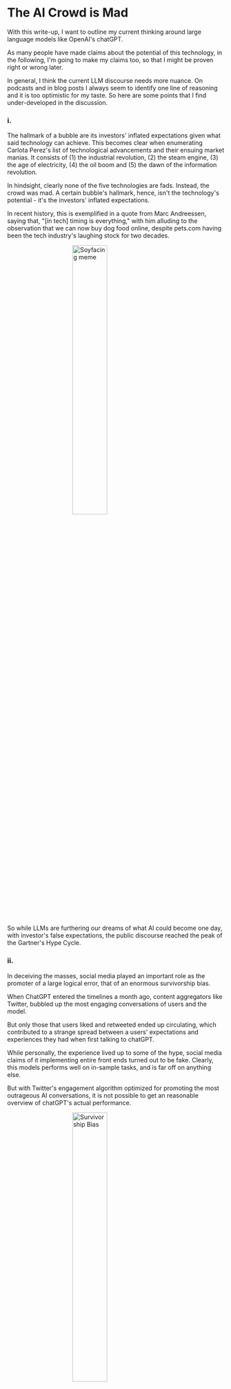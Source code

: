 # The AI Crowd is Mad

With this write-up, I want to outline my current thinking around large language
models like OpenAI's chatGPT. 

As many people have made claims about the potential of this technology, in the
following, I'm going to make my claims too, so that I might be proven right or
wrong later.

In general, I think the current LLM discourse needs more nuance. On podcasts
and in blog posts I always seem to identify one line of reasoning and it is too
optimistic for my taste. So here are some points that I find under-developed in
the discussion.

### i.

The hallmark of a bubble are its investors' inflated expectations given what
said technology can achieve. This becomes clear when enumerating Carlota
Perez's list of technological advancements and their ensuing market manias. It
consists of (1) the industrial revolution, (2) the steam engine, (3) the age of
electricity, (4) the oil boom and (5) the dawn of the information revolution.

In hindsight, clearly none of the five technologies are fads. Instead, the
crowd was mad. A certain bubble's hallmark, hence, isn't the technology's
potential - it's the investors' inflated expectations. 

In recent history, this is exemplified in a quote from Marc Andreessen, saying
that, "[in tech] timing is everything," with him alluding to the observation
that we can now buy dog food online, despite pets.com having been the tech
industry's laughing stock for two decades.

<img alt="Soyfacing meme" style="display: block; margin: 0 auto; width: 40%;" src="../../assets/images/soyfacing.jpg" />

So while LLMs are furthering our dreams of what AI could become one day, with
investor's false expectations, the public discourse reached the peak of the
Gartner's Hype Cycle.

### ii.

In deceiving the masses, social media played an important role as the promoter
of a large logical error, that of an enormous survivorship bias. 

When ChatGPT entered the timelines a month ago, content aggregators like
Twitter, bubbled up the most engaging conversations of users and the model. 

But only those that users liked and retweeted ended up circulating, which
contributed to a strange spread between a users' expectations and experiences
they had when first talking to chatGPT.

While personally, the experience lived up to some of the hype, social media
claims of it implementing entire front ends turned out to be fake. Clearly,
this models performs well on in-sample tasks, and is far off on anything else.

But with Twitter's engagement algorithm optimized for promoting the most
outrageous AI conversations, it is not possible to get an reasonable overview
of chatGPT's actual performance.

<img alt="Survivorship Bias" style="display: block; margin: 0 auto; width: 40%;" src="../../assets/images/survivorship-bias.png" />

We're collectively experiencing survivorship bias as we are drawn to interpret
the ingenuity of chatGPT's answers shared on social media, rather than our own
experiences.

Like with horoscopes, with thousands of "genious" chat logs uploaded every day,
those that survive Twitter's algorithm and bubble up are truly stunning.

### iii.

During last year's crypto currency bull market, a key criticism was (and is)
that the environmental costs of Proof of Work and the economic costs of Proof
of Stake are too high. The opponents' view is, hence, that web3 isn't faster,
cheaper and better than web2, which results in a lack of meaningful benefits to
web3's users. If transactions are costly and slow, then why would a
"blockchain Twitter" ever outperform a "database Twitter."

And this line of reasoning is interesting, because it originates from the
reasonable idea that the cost of running software is marginal to its
production. Having paid software engineers myself, as well as cloud provider
bills, I can say that, in many projects, one engineer's hour is equal to the
entire project's server bills for a month. Technically, running software is
free, and creating it isn't.

So then, with crypto currencies' immense security budget spending and Sam
Altman confirming that chatGPT's computation costs are eye-watering, I'm now
wondering if the idea of running software as a marginal cost is history.

While there exist no official data on OpenAI's cost to run chatGPT, there are
plenty of estimates ball-parking computation costs based on the model's number
of parameters [1, 2, 3, 4].

|Parameters|Tokens|Cost in USD|
|---|---|---|
|1.3B|26B|2k|
|2.7B|54B|6k|
|6.7B|1.34T|30k|
|13B|2.60T|100k|
|30B|6.1T|450k|
|70B|14T|2.5M|
|175B|-|4.6M|
|540B|78T|23M|
|1T|-|100M (own estimate)|

<img alt="LLM production costs" style="display: block; margin: 0 auto; width: 60%;" src="../../assets/images/cost-llms.png" />

Now, by no means do I have a sound-enough understanding of these economics, but
what is notable, is that while the parameter amount in models grows
exponentially, so also do the costs. When confronting an AI startup's VP about
this trivial (?) observation at a meetup, his answer was that exponential parameter
increase would naturally yield exponential cost.

And while that answer seemed convincing, if it is squared with the observation
that semiconductor density doubled every two years with chips _not_ doubling in
price, I'm questioning if these transformer models will yield returns on
investment. After all, the software industry might be caught off-guard,
considering that they've historically assumed computation cost to be zero. And
so I hope that investors understand what they're buying into*.

### iv.

Speaking of marginality, when listening to podcasters discussing the
technology's potential, a stereotypical assessment is that these models already
have a pretty good accuracy, but that with (1) more training, (2) web-browsing
support and (3) the capabilities to reference sources, their accuracy problem
can be fixed entirely.

<img alt="What's the fastest marine mammal?" style="display: block; margin: 0 auto; width: 60%;" src="../../assets/images/fastest-mammal.jpg" />

I find the psychology remarkable, that goes into these speculations. Arguably,
the brightest engineers in the world have already spent countless hours and
capital on producing chatGPT. But from a logical point of view, it is
unreasonable to me that, identifying these "last-mile" features are viable or
applicable. A lot of training has already happened (1), you.com has enabled
web-browsing (2), and referencing sources is frankly a task entirely mutual
exclusive to the transformer architecture (3).

I don't want to say that these qualities can't or won't be achieved, I'm trying
to argue that investors are already pricing in these non-existent features. As
a proficent software engineer (with no meaningful experience in ML), there is
no way for me to easily tell whether implementing source referencing is an
achievable feat within the transformer architecture. And I know how to learn
and understand these things fastly.

### v.

The capabilities of these models referencing their sources is in my opinion a
great example to demonstrate investor's delusions. But first, what are
references actually used for?

In this article, in scientific journals and elsewhere, a reference safeguards a
author's claim by pointing to an external resource. In all cases, for the claim
to work, we assume that claim and reference match. The reference must support
the claim.

While this is easily glossed over, referencing is a key component of critical
thinking and knowledge production. An academic would happily discuss a paper's
references for hours on end, without even attacking the paper's content. It is
an art in itself to reference sources and to "take them with a grain of salt."
Which makes me particularly surprised that it is considered a "last-mile"
effort by many that these transformer models will eventually mimick this
behavior well.

<img alt="Who am I?" style="display: block; margin: 0 auto; width: 40%;" src="../../assets/images/who-am-i.png" />

If academic papers made false claims through reference, interpreted references
wrongly and did so at a significant rate, science would frankly stop working.
The affordance of a reference and its respective claim is that it is very
likely to be true and that if it isn't, that it is a scandal.

So considering that LLM's are predicting the next token with a low accuracy and
don't have a conceptual understanding of what they "read," it is far fetched to
assume that they'll make valid claims based on the source material available.

Finally, this argument is also a valid counter point when being sold on
chatGPT's capability to summarize verbose texts. 

A prompter's intention must be to save time reading the text themselves, which
creates a dilemma considering the model's poor trustworthiness and makes me
question the promoted productivity gains. After all, if we can't trust the
model's outcomes, and we paste-in a to-be-summarized text that we haven't read,
then how can we possibly trust the summary without reading the to-be-summarized
text?

### vi.

In Karl Popper's "Open Society and its Enemies," I've come across a well-suited
section for a fallacy also observed in AI enthusiasts. As, in this book, he
points out the flawed thinking of ideologues, one example is that of so called
"spiritual naturalists." 

The spiritual naturalist makes no distinction between a physical law and a
convention. Popper first points out that there are unchangable rules of nature
like the earth revolving around the sun; but that a spiritual naturalist
purposefully attaches themselves to the strength of such observation to make
their point. For example, they'd say that "capitalism is natural to man,
because it is man's nature to compete."

Here, conflating the convention of competition with the class of natural laws
like the earth going around the sun, makes the argument appear self-evident.
"Man's nature is to compete" and since that's as unchangable as the earth's
orbit, we have capitalism as our economic system.

But, of course, convention is entriely changable and I don't have to tell you
that humanity managed to survive many centuries without organizing within
capitalism.

<blockquote class="twitter-tweet"><p lang="en" dir="ltr">interesting to me how many of the ChatGPT takes are either &quot;this is AGI&quot; (obviously not close, lol) or &quot;this approach can&#39;t really go that much further&quot;.<br><br>trust the exponential. flat looking backwards, vertical looking forwards.</p>&mdash; Sam Altman (@sama) <a href="https://twitter.com/sama/status/1599111626191294464?ref_src=twsrc%5Etfw">December 3, 2022</a></blockquote> <script async src="https://platform.twitter.com/widgets.js" charset="utf-8"></script>

Within the AI crowd, it is possible to observe similar belief systems,
particularly when individuals ask us to "trust the exponential," and when it is
claimed that those models are small, but that their output knowledge is big.

It's being sold as if talking to chatGPT is like talking to a god-like figure
that might have read everyone's messages and emails, to expose it to such
important knowledge, that any second, a prompt could lead to the revelation of
a genious million-dollar business.

It is clear to me that these opinions are not anchored in reproducible
observations. It is entirely unclear whether there is actual original knowledge
in chatGPT and other models, and still, we're asked to "trust the exponential."

### vii.

Considering that the massive data labeling and the fine-tuning processes of
OpenAI are a well-kept secret, I'd like to conclude this post with a conspiracy
theory of what might modern AI really be. 

If there are thousands in this new data-labeling proletariat, and if they are
working bullshit jobs to adjust the model's outputs, then how is chatGPT
different from, e.g., Amazon's Mechanical Turk? It is different, in that is
asynchronizes answer-production and prompting. While Mechanical Turk requires
both sides to be online at the same time, a transformer model like chatGPT can
be fine tuned later and detached from the time-pressure of an actively
prompting user.

I also don't know much about these approaches' backward-compatibility, but
remembering back, it's remarkable that Siri and IBM's Watson were also
celebrated as break throughs in context-awareness with her inferring from "do I
need an umbrella?" to "the user is requesting weather information."

But why aren't Siri and Watson getting smarter? And what really is the value of
their weights and biases today?

Considering that we're about to spend $100M in training GPT4 alone, and these
models' life span being short, is it fair to say that this is a wasteful
practice, considering a better algorithm is found any moment?

Now, as I said in the beginning, I'm not bearish on AI's potential as a
technology. But I find it very difficult to get a realistic image of the space
with everyone hyping up its potential. And so I hope this article, that
highlighted some under-developed points, is useful to others when wanting to
form their opinion.


## References:

- 1: https://www.mosaicml.com/blog/gpt-3-quality-for-500k
- 2: https://lambdalabs.com/blog/demystifying-gpt-3
- 3: https://blog.heim.xyz/palm-training-cost/
- 4: https://docs.google.com/spreadsheets/d/1AAIebjNsnJj_uKALHbXNfn3_YsT6sHXtCU0q7OIPuc4/edit#gid=0
- 5: https://help.openai.com/en/articles/6787051-does-chatgpt-remember-what-happened-earlier-in-the-conversation

## Footnotes

- `*`: Also, the section on exponentially increasing computation costs doesn't
  yet factor in the aquisition cost of proprietary data sets which have been
  considered the "new oil" for a while now. So even if training gets
  computationally cheaper, the aquisition of the exclusive rights to a data set
  are going to rise.
